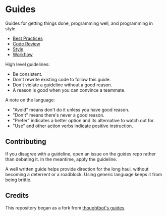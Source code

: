 Guides
======

Guides for getting things done, programming well, and programming in style.

* [Best Practices](/best-practices)
* [Code Review](/code-review)
* [Style](/style)
* [Workflow](/workflow)

High level guidelines:

* Be consistent.
* Don't rewrite existing code to follow this guide.
* Don't violate a guideline without a good reason.
* A reason is good when you can convince a teammate.

A note on the language:

* "Avoid" means don't do it unless you have good reason.
* "Don't" means there's never a good reason.
* "Prefer" indicates a better option and its alternative to watch out for.
* "Use" and other action verbs indicate positive instruction.


Contributing
------------

If you disagree with a guideline, open an issue on the guides repo rather than
debating it. In the meantime, apply the guideline.

A well written guide helps provide direction for the long haul, without becoming a deterrent or a roadblock. Using
generic language keeps it from being brittle. 

Credits
-------
This repository began as a fork from [thoughtbot's guides](https://github.com/thoughtbot/guides).

